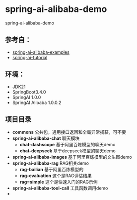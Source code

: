 # spring-ai-alibaba-demo
spring-ai-alibaba-demo

## 参考自：
- [spring-ai-alibaba-examples](https://github.com/springaialibaba/spring-ai-alibaba-examples)
- [spring-ai-tutorial](https://github.com/GTyingzi/spring-ai-tutorial)


## 环境：

- JDK21
- SpringBoot3.4.0
- SpringAI 1.0.0
- SpringAI Alibaba 1.0.0.2

## 项目目录

- **commons** 公共包，通用接口返回和全局异常捕获，可不要
- **spring-ai-alibaba-chat** 聊天模块
  - **chat-dashscope** 基于阿里百炼模型的聊天demo
  - **chat-deepseek** 基于deepseek模型的聊天demo
- **spring-ai-alibaba-images** 基于阿里百炼模型的文生图demo
- **spring-ai-alibaba-rag**  RAG相关demo
  - **rag-bailian**  基于阿里百炼模型的
  - **rag-evaluation** 这个是RAG评估结果
  - **rag=simple**  这个是快速入门的RAG示例
- **spring-ai-alibaba-tool-call** 工具函数调用demo
- 